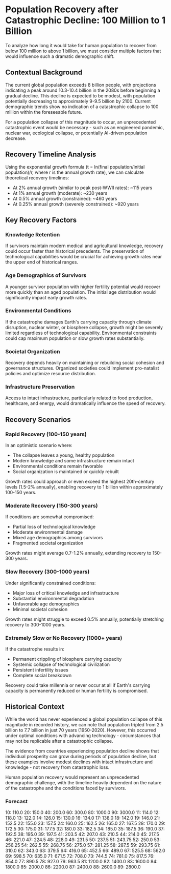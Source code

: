 # Population Recovery after Catastrophic Decline: 100 Million to 1 Billion

To analyze how long it would take for human population to recover from below 100 million to above 1 billion, we must consider multiple factors that would influence such a dramatic demographic shift.

## Contextual Background

The current global population exceeds 8 billion people, with projections indicating a peak around 10.3-10.4 billion in the 2080s before beginning a gradual decline. This decline is expected to be modest, with population potentially decreasing to approximately 9-9.5 billion by 2100. Current demographic trends show no indication of a catastrophic collapse to 100 million within the foreseeable future.

For a population collapse of this magnitude to occur, an unprecedented catastrophic event would be necessary - such as an engineered pandemic, nuclear war, ecological collapse, or potentially AI-driven population decrease.

## Recovery Timeline Analysis

Using the exponential growth formula (t = ln(final population/initial population)/r, where r is the annual growth rate), we can calculate theoretical recovery timelines:

- At 2% annual growth (similar to peak post-WWII rates): ~115 years
- At 1% annual growth (moderate): ~230 years
- At 0.5% annual growth (constrained): ~460 years
- At 0.25% annual growth (severely constrained): ~920 years

## Key Recovery Factors

### Knowledge Retention
If survivors maintain modern medical and agricultural knowledge, recovery could occur faster than historical precedents. The preservation of technological capabilities would be crucial for achieving growth rates near the upper end of historical ranges.

### Age Demographics of Survivors
A younger survivor population with higher fertility potential would recover more quickly than an aged population. The initial age distribution would significantly impact early growth rates.

### Environmental Conditions
If the catastrophe damages Earth's carrying capacity through climate disruption, nuclear winter, or biosphere collapse, growth might be severely limited regardless of technological capability. Environmental constraints could cap maximum population or slow growth rates substantially.

### Societal Organization
Recovery depends heavily on maintaining or rebuilding social cohesion and governance structures. Organized societies could implement pro-natalist policies and optimize resource distribution.

### Infrastructure Preservation
Access to intact infrastructure, particularly related to food production, healthcare, and energy, would dramatically influence the speed of recovery.

## Recovery Scenarios

### Rapid Recovery (100-150 years)
In an optimistic scenario where:
- The collapse leaves a young, healthy population
- Modern knowledge and some infrastructure remain intact
- Environmental conditions remain favorable
- Social organization is maintained or quickly rebuilt

Growth rates could approach or even exceed the highest 20th-century levels (1.5-2% annually), enabling recovery to 1 billion within approximately 100-150 years.

### Moderate Recovery (150-300 years)
If conditions are somewhat compromised:
- Partial loss of technological knowledge
- Moderate environmental damage
- Mixed age demographics among survivors
- Fragmented societal organization

Growth rates might average 0.7-1.2% annually, extending recovery to 150-300 years.

### Slow Recovery (300-1000 years)
Under significantly constrained conditions:
- Major loss of critical knowledge and infrastructure
- Substantial environmental degradation
- Unfavorable age demographics
- Minimal societal cohesion

Growth rates might struggle to exceed 0.5% annually, potentially stretching recovery to 300-1000 years.

### Extremely Slow or No Recovery (1000+ years)
If the catastrophe results in:
- Permanent crippling of biosphere carrying capacity
- Systemic collapse of technological civilization
- Persistent infertility issues
- Complete social breakdown

Recovery could take millennia or never occur at all if Earth's carrying capacity is permanently reduced or human fertility is compromised.

## Historical Context

While the world has never experienced a global population collapse of this magnitude in recorded history, we can note that population tripled from 2.5 billion to 7.7 billion in just 70 years (1950-2020). However, this occurred under optimal conditions with advancing technology - circumstances that may not be replicable after a catastrophic collapse.

The evidence from countries experiencing population decline shows that individual prosperity can grow during periods of population decline, but these examples involve modest declines with intact infrastructure and knowledge - not recovery from catastrophic loss.

Human population recovery would represent an unprecedented demographic challenge, with the timeline heavily dependent on the nature of the catastrophe and the conditions faced by survivors.

### Forecast

10: 110.0
20: 150.0
40: 200.0
60: 300.0
80: 1000.0
90: 3000.0
11: 114.0
12: 118.0
13: 122.0
14: 126.0
15: 130.0
16: 134.0
17: 138.0
18: 142.0
19: 146.0
21: 152.5
22: 155.0
23: 157.5
24: 160.0
25: 162.5
26: 165.0
27: 167.5
28: 170.0
29: 172.5
30: 175.0
31: 177.5
32: 180.0
33: 182.5
34: 185.0
35: 187.5
36: 190.0
37: 192.5
38: 195.0
39: 197.5
41: 203.5
42: 207.0
43: 210.5
44: 214.0
45: 217.5
46: 221.0
47: 224.5
48: 228.0
49: 231.5
50: 237.5
51: 243.75
52: 250.0
53: 256.25
54: 262.5
55: 268.75
56: 275.0
57: 281.25
58: 287.5
59: 293.75
61: 310.0
62: 343.0
63: 379.5
64: 416.0
65: 452.5
66: 489.0
67: 525.5
68: 562.0
69: 598.5
70: 635.0
71: 671.5
72: 708.0
73: 744.5
74: 781.0
75: 817.5
76: 854.0
77: 890.5
78: 927.0
79: 963.5
81: 1200.0
82: 1400.0
83: 1600.0
84: 1800.0
85: 2000.0
86: 2200.0
87: 2400.0
88: 2600.0
89: 2800.0